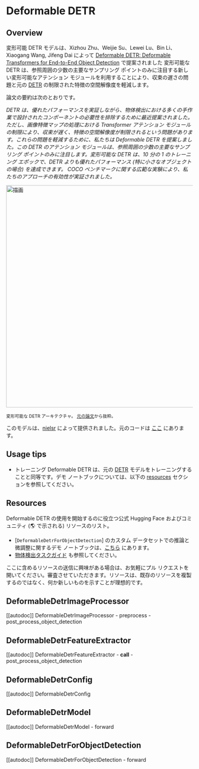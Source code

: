 <!--Copyright 2022 The HuggingFace Team. All rights reserved.

Licensed under the Apache License, Version 2.0 (the "License"); you may not use this file except in compliance with
the License. You may obtain a copy of the License at

http://www.apache.org/licenses/LICENSE-2.0

Unless required by applicable law or agreed to in writing, software distributed under the License is distributed on
an "AS IS" BASIS, WITHOUT WARRANTIES OR CONDITIONS OF ANY KIND, either express or implied. See the License for the
specific language governing permissions and limitations under the License.

⚠️ Note that this file is in Markdown but contain specific syntax for our doc-builder (similar to MDX) that may not be
rendered properly in your Markdown viewer.

-->

# Deformable DETR

## Overview

変形可能 DETR モデルは、Xizhou Zhu、Weijie Su、Lewei Lu、Bin Li、Xiaogang Wang, Jifeng Dai によって [Deformable DETR: Deformable Transformers for End-to-End Object Detection](https://arxiv.org/abs/2010.04159) で提案されました
変形可能な DETR は、参照周囲の少数の主要なサンプリング ポイントのみに注目する新しい変形可能なアテンション モジュールを利用することにより、収束の遅さの問題と元の [DETR](detr) の制限された特徴の空間解像度を軽減します。

論文の要約は次のとおりです。

*DETR は、優れたパフォーマンスを実証しながら、物体検出における多くの手作業で設計されたコンポーネントの必要性を排除するために最近提案されました。ただし、画像特徴マップの処理における Transformer アテンション モジュールの制限により、収束が遅く、特徴の空間解像度が制限されるという問題があります。これらの問題を軽減するために、私たちは Deformable DETR を提案しました。この DETR のアテンション モジュールは、参照周囲の少数の主要なサンプリング ポイントのみに注目します。変形可能な DETR は、10 分の 1 のトレーニング エポックで、DETR よりも優れたパフォーマンス (特に小さなオブジェクトの場合) を達成できます。 COCO ベンチマークに関する広範な実験により、私たちのアプローチの有効性が実証されました。*

<img src="https://hf-mirror.com/datasets/huggingface/documentation-images/resolve/main/deformable_detr_architecture.png"
alt="描画" width="600"/>

<small> 変形可能な DETR アーキテクチャ。 <a href="https://arxiv.org/abs/2010.04159">元の論文</a>から抜粋。</small>

このモデルは、[nielsr](https://hf-mirror.com/nielsr) によって提供されました。元のコードは [ここ](https://github.com/fundamentalvision/Deformable-DETR) にあります。

## Usage tips


 - トレーニング Deformable DETR は、元の [DETR](detr) モデルをトレーニングすることと同等です。デモ ノートブックについては、以下の [resources](#resources) セクションを参照してください。

## Resources

Deformable DETR の使用を開始するのに役立つ公式 Hugging Face およびコミュニティ (🌎 で示される) リソースのリスト。

<PipelineTag pipeline="object-detection"/>

- [`DeformableDetrForObjectDetection`] のカスタム データセットでの推論と微調整に関するデモ ノートブックは、[こちら](https://github.com/NielsRogge/Transformers-Tutorials/tree/master/Deformable-DETR) にあります。
- [物体検出タスクガイド](../tasks/object_detection) も参照してください。

ここに含めるリソースの送信に興味がある場合は、お気軽にプル リクエストを開いてください。審査させていただきます。リソースは、既存のリソースを複製するのではなく、何か新しいものを示すことが理想的です。

## DeformableDetrImageProcessor

[[autodoc]] DeformableDetrImageProcessor
    - preprocess
    - post_process_object_detection

## DeformableDetrFeatureExtractor

[[autodoc]] DeformableDetrFeatureExtractor
    - __call__
    - post_process_object_detection

## DeformableDetrConfig

[[autodoc]] DeformableDetrConfig

## DeformableDetrModel

[[autodoc]] DeformableDetrModel
    - forward

## DeformableDetrForObjectDetection

[[autodoc]] DeformableDetrForObjectDetection
    - forward
